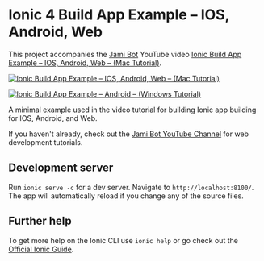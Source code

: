 # Ionic 4 Build App Example – IOS, Android, Web

This project accompanies the [Jami Bot](https://jamibot.com) YouTube video [Ionic Build App Example – IOS, Android, Web – (Mac Tutorial)](https://youtu.be/B_seja5eHt8).

[![Ionic Build App Example – IOS, Android, Web – (Mac Tutorial)](https://img.youtube.com/vi/B_seja5eHt8/0.jpg)](https://youtu.be/B_seja5eHt8)

[![Ionic Build App Example – Android – (Windows Tutorial)](https://img.youtube.com/vi/c7HmwiTtYPE/0.jpg)](https://youtu.be/c7HmwiTtYPE)

A minimal example used in the video tutorial for building Ionic app building for IOS, Android, and Web.

If you haven't already, check out the [Jami Bot YouTube Channel](https://youtube.com/c/JamiBot) for web development tutorials.

## Development server

Run `ionic serve -c` for a dev server. Navigate to `http://localhost:8100/`. The app will automatically reload if you change any of the source files.

## Further help

To get more help on the Ionic CLI use `ionic help` or go check out the [Official Ionic Guide](https://ionicframework.com/docs/building/starting).
